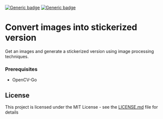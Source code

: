 [![Generic badge](https://img.shields.io/badge/Made%20with-GO-blue.svg)](https://shields.io/)
[![Generic badge](https://img.shields.io/badge/Made%20with-OpenCV-red.svg)](https://shields.io/)

# Convert images into stickerized version

Get an images and generate a stickerized version using image processing techniques.


### Prerequisites

* OpenCV-Go

## License

This project is licensed under the MIT License - see the [LICENSE.md](LICENSE.md) file for details
